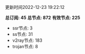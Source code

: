 更新时间2022-12-23 19:22:12

**总订阅: 45**
**总节点: 872**
**有效节点: 225**
- ssr节点: 3
- ss节点: 31
- v2ray节点: 183
- trojan节点: 8
